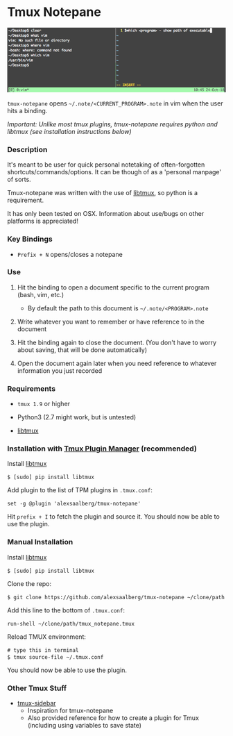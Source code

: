 # Tmux Notepane

![screenshot](/screen.png)

`tmux-notepane` opens `~/.note/<CURRENT_PROGRAM>.note` in vim when the user hits a binding. 

*Important: Unlike most tmux plugins, tmux-notepane requires python and libtmux (see installation instructions below)*

### Description

It's meant to be user for quick personal notetaking of often-forgotten shortcuts/commands/options. It can be though of as a 'personal manpage' of sorts.

Tmux-notepane was written with the use of [libtmux](https://github.com/tmux-python/libtmux), so python is a requirement.

It has only been tested on OSX. Information about use/bugs on other platforms is appreciated!

### Key Bindings

- `Prefix + N` opens/closes a notepane

### Use

1. Hit the binding to open a document specific to the current program (bash, vim, etc.)

    - By default the path to this document is `~/.note/<PROGRAM>.note`
    
2. Write whatever you want to remember or have reference to in the document

3. Hit the binding again to close the document. (You don't have to worry about saving, that will be done automatically)

4. Open the document again later when you need reference to whatever information you just recorded

### Requirements

- `tmux 1.9` or higher

- Python3 (2.7 might work, but is untested)

- [libtmux](https://github.com/tmux-python/libtmux)

### Installation with [Tmux Plugin Manager](https://github.com/tmux-plugins/tpm) (recommended)

Install [libtmux](https://github.com/tmux-python/libtmux)

    $ [sudo] pip install libtmux

Add plugin to the list of TPM plugins in `.tmux.conf`:

    set -g @plugin 'alexsaalberg/tmux-notepane'

Hit `prefix + I` to fetch the plugin and source it. You should now be able to
use the plugin.

### Manual Installation

Install [libtmux](https://github.com/tmux-python/libtmux)

    $ [sudo] pip install libtmux

Clone the repo:

    $ git clone https://github.com/alexsaalberg/tmux-notepane ~/clone/path

Add this line to the bottom of `.tmux.conf`:

    run-shell ~/clone/path/tmux_notepane.tmux

Reload TMUX environment:

    # type this in terminal
    $ tmux source-file ~/.tmux.conf

You should now be able to use the plugin.

### Other Tmux Stuff

- [tmux-sidebar](tmux-plugins/tmux-sidebar) 
    - Inspiration for tmux-notepane
    - Also provided reference for how to create a plugin for Tmux (including using variables to save state)


